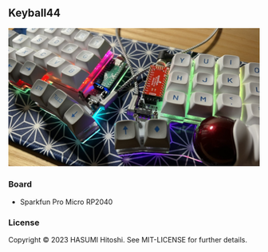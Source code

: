 ## Keyball44

![](keyball44.jpg)

### Board

- Sparkfun Pro Micro RP2040

### License

Copyright © 2023 HASUMI Hitoshi. See MIT-LICENSE for further details.
